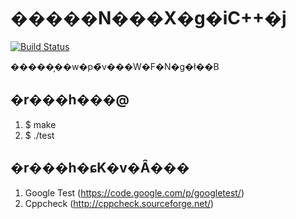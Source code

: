 �����N���X�g�iC++�j
=============================
[![Build Status](https://travis-ci.org/cotrpepe/practice-cpp-linkedlist.svg?branch=master)](https://travis-ci.org/cotrpepe/practice-cpp-linkedlist)

�����͎��w�p�̃v���W�F�N�g�ł��B

## �r���h���@

1. $ make
2. $ ./test

## �r���h�ɕK�v�Ȃ���

1. Google Test (https://code.google.com/p/googletest/)
2. Cppcheck (http://cppcheck.sourceforge.net/)
